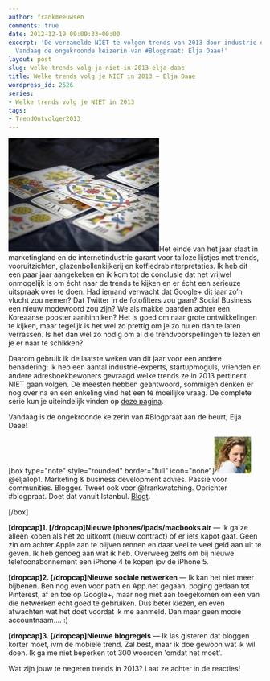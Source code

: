 ```yaml
---
author: frankmeeuwsen
comments: true
date: 2012-12-19 09:00:33+00:00
excerpt: 'De verzamelde NIET te volgen trends van 2013 door industrie experts en vooruitkijkers.
  Vandaag de ongekroonde keizerin van #Blogpraat: Elja Daae!'
layout: post
slug: welke-trends-volg-je-niet-in-2013-elja-daae
title: Welke trends volg je NIET in 2013 – Elja Daae
wordpress_id: 2526
series:
- Welke trends volg je NIET in 2013
tags:
- TrendOntvolger2013
---
```


![](../images/uploadimages/tarot-shutterstock_2120576-300x225.jpg)Het einde van het jaar staat in marketingland en de internetindustrie garant voor talloze lijstjes met trends, vooruitzichten, glazenbollenkijkerij en koffiedrabinterpretaties. Ik heb dit een paar jaar aangekeken en ik kom tot de conclusie dat het vrijwel onmogelijk is om écht naar de trends te kijken en er écht een serieuze uitspraak over te doen. Had iemand verwacht dat Google+ dit jaar zo’n vlucht zou nemen? Dat Twitter in de fotofilters zou gaan? Social Business een nieuw modewoord zou zijn? We als makke paarden achter een Koreaanse popster aanhinniken? Het is goed om naar grote ontwikkelingen te kijken, maar tegelijk is het wel zo prettig om je zo nu en dan te laten verrassen. Is het dan wel zo nodig om al die trendvoorspellingen te lezen en je er naar te schikken?

Daarom gebruik ik de laatste weken van dit jaar voor een andere benadering: Ik heb een aantal industrie-experts, startupmoguls, vrienden en andere adresboekbewoners gevraagd welke trends ze in 2013 pertinent NIET gaan volgen. De meesten hebben geantwoord, sommigen denken er nog over na en een enkeling vind het een té moeilijke vraag. De complete serie kun je uiteindelijk vinden op [deze pagina](http://incredibleadventure.nl/tag/trendontvolger2013/).

Vandaag is de ongekroonde keizerin van #Blogpraat aan de beurt, Elja Daae!
<!-- more -->
[box type="note" style="rounded" border="full" icon="none"]![](../images/uploadimages/elja.jpeg)@elja1op1. Marketing & business development advies. Passie voor communities. Blogger. Tweet ook voor @frankwatching. Oprichter #blogpraat. Doet dat vanuit Istanbul. [Blogt](http://www.eljadaae.nl/).

[/box]


**[dropcap]1. [/dropcap]Nieuwe iphones/ipads/macbooks air** — Ik ga ze alleen kopen als het zo uitkomt (nieuw contract) of er iets kapot gaat. Geen zin om achter Apple aan te blijven rennen en daar veel te veel geld aan uit te geven. Ik heb genoeg aan wat ik heb. Overweeg zelfs om bij nieuwe telefoonabonnement een iPhone 4 te kopen ipv de iPhone 5.

**[dropcap]2. [/dropcap]Nieuwe sociale netwerken** — Ik kan het niet meer bijbenen. Ben nog even voor path en App.net gegaan, poging gedaan tot Pinterest, af en toe op Google+, maar nog niet aan toegekomen om een van die netwerken echt goed te gebruiken. Dus beter kiezen, en even afwachten wat het doet voordat ik me aanmeld. Dan maar geen mooie accountnaam.... :)

**[dropcap]3. [/dropcap]Nieuwe blogregels** — Ik las gisteren dat bloggen korter moet, ivm de mobiele trend. Zal best, maar ik doe gewoon wat ik wil doen. Ik ga me niet beperken tot 300 woorden 'omdat het moet'. 


Wat zijn jouw te negeren trends in 2013? Laat ze achter in de reacties!
